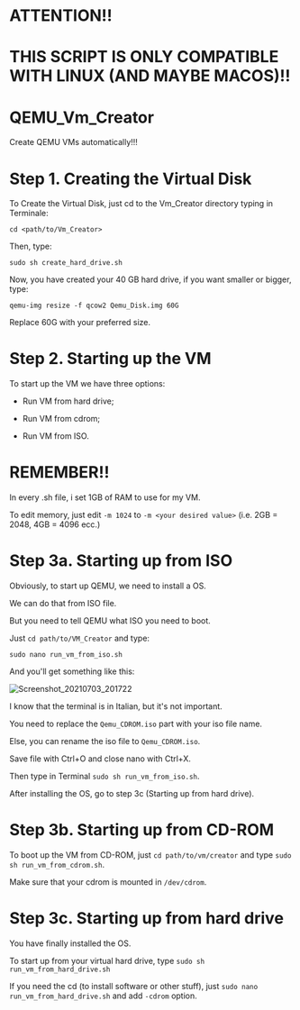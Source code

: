 # ATTENTION!!
# THIS SCRIPT IS ONLY COMPATIBLE WITH LINUX (AND MAYBE MACOS)!!



# QEMU_Vm_Creator
Create QEMU VMs automatically!!!

# Step 1. Creating the Virtual Disk

To Create the Virtual Disk, just cd to the Vm_Creator directory typing in Terminale:

`cd <path/to/Vm_Creator>`

Then, type:

`sudo sh create_hard_drive.sh`
  
Now, you have created your 40 GB hard drive, if you want smaller or bigger, type:

`qemu-img resize -f qcow2 Qemu_Disk.img 60G`

Replace 60G with your preferred size.

# Step 2. Starting up the VM
  
To start up the VM we have three options:

 - Run VM from hard drive;
  
 - Run VM from cdrom;
  
 - Run VM from ISO.
  
# REMEMBER!!

In every .sh file, i set 1GB of RAM to use for my VM.

To edit memory, just edit `-m 1024` to `-m <your desired value>` (i.e. 2GB = 2048, 4GB = 4096 ecc.)
  
# Step 3a. Starting up from ISO

Obviously, to start up QEMU, we need to install a OS.

We can do that from ISO file.

But you need to tell QEMU what ISO you need to boot.

Just `cd path/to/VM_Creator` and type:

`sudo nano run_vm_from_iso.sh`

And you'll get something like this:

![Screenshot_20210703_201722](https://user-images.githubusercontent.com/76620155/124363489-cd458a80-dc3b-11eb-9b97-82928cda793e.png)

I know that the terminal is in Italian, but it's not important.

You need to replace the `Qemu_CDROM.iso` part with your iso file name.

Else, you can rename the iso file to `Qemu_CDROM.iso`.

Save file with Ctrl+O and close nano with Ctrl+X.

Then type in Terminal `sudo sh run_vm_from_iso.sh`.

After installing the OS, go to step 3c (Starting up from hard drive).

# Step 3b. Starting up from CD-ROM

To boot up the VM from CD-ROM, just `cd path/to/vm/creator` and type `sudo sh run_vm_from_cdrom.sh`.

Make sure that your cdrom is mounted in `/dev/cdrom`.

# Step 3c. Starting up from hard drive

You have finally installed the OS.

To start up from your virtual hard drive, type `sudo sh run_vm_from_hard_drive.sh`

If you need the cd (to install software or other stuff), just `sudo nano run_vm_from_hard_drive.sh` and add `-cdrom` option.
